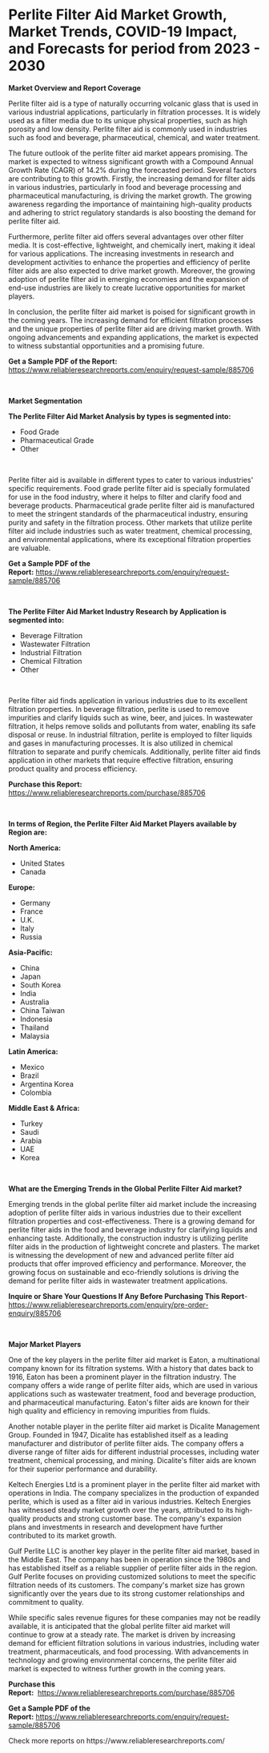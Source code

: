 <p><h1>Perlite Filter Aid Market Growth, Market Trends, COVID-19 Impact, and Forecasts for period from 2023 - 2030</h1></p><p><strong>Market Overview and Report Coverage</strong></p>
<p><p>Perlite filter aid is a type of naturally occurring volcanic glass that is used in various industrial applications, particularly in filtration processes. It is widely used as a filter media due to its unique physical properties, such as high porosity and low density. Perlite filter aid is commonly used in industries such as food and beverage, pharmaceutical, chemical, and water treatment.</p><p>The future outlook of the perlite filter aid market appears promising. The market is expected to witness significant growth with a Compound Annual Growth Rate (CAGR) of 14.2% during the forecasted period. Several factors are contributing to this growth. Firstly, the increasing demand for filter aids in various industries, particularly in food and beverage processing and pharmaceutical manufacturing, is driving the market growth. The growing awareness regarding the importance of maintaining high-quality products and adhering to strict regulatory standards is also boosting the demand for perlite filter aid.</p><p>Furthermore, perlite filter aid offers several advantages over other filter media. It is cost-effective, lightweight, and chemically inert, making it ideal for various applications. The increasing investments in research and development activities to enhance the properties and efficiency of perlite filter aids are also expected to drive market growth. Moreover, the growing adoption of perlite filter aid in emerging economies and the expansion of end-use industries are likely to create lucrative opportunities for market players.</p><p>In conclusion, the perlite filter aid market is poised for significant growth in the coming years. The increasing demand for efficient filtration processes and the unique properties of perlite filter aid are driving market growth. With ongoing advancements and expanding applications, the market is expected to witness substantial opportunities and a promising future.</p></p>
<p><strong>Get a Sample PDF of the Report:</strong> <a href="https://www.reliableresearchreports.com/enquiry/request-sample/885706">https://www.reliableresearchreports.com/enquiry/request-sample/885706</a></p>
<p>&nbsp;</p>
<p><strong>Market Segmentation</strong></p>
<p><strong>The Perlite Filter Aid Market Analysis by types is segmented into:</strong></p>
<p><ul><li>Food Grade</li><li>Pharmaceutical Grade</li><li>Other</li></ul></p>
<p>&nbsp;</p>
<p><p>Perlite filter aid is available in different types to cater to various industries' specific requirements. Food grade perlite filter aid is specially formulated for use in the food industry, where it helps to filter and clarify food and beverage products. Pharmaceutical grade perlite filter aid is manufactured to meet the stringent standards of the pharmaceutical industry, ensuring purity and safety in the filtration process. Other markets that utilize perlite filter aid include industries such as water treatment, chemical processing, and environmental applications, where its exceptional filtration properties are valuable.</p></p>
<p><strong>Get a Sample PDF of the Report:</strong>&nbsp;<a href="https://www.reliableresearchreports.com/enquiry/request-sample/885706">https://www.reliableresearchreports.com/enquiry/request-sample/885706</a></p>
<p>&nbsp;</p>
<p><strong>The Perlite Filter Aid Market Industry Research by Application is segmented into:</strong></p>
<p><ul><li>Beverage Filtration</li><li>Wastewater Filtration</li><li>Industrial Filtration</li><li>Chemical Filtration</li><li>Other</li></ul></p>
<p>&nbsp;</p>
<p><p>Perlite filter aid finds application in various industries due to its excellent filtration properties. In beverage filtration, perlite is used to remove impurities and clarify liquids such as wine, beer, and juices. In wastewater filtration, it helps remove solids and pollutants from water, enabling its safe disposal or reuse. In industrial filtration, perlite is employed to filter liquids and gases in manufacturing processes. It is also utilized in chemical filtration to separate and purify chemicals. Additionally, perlite filter aid finds application in other markets that require effective filtration, ensuring product quality and process efficiency.</p></p>
<p><strong>Purchase this Report:</strong>&nbsp; <a href="https://www.reliableresearchreports.com/purchase/885706">https://www.reliableresearchreports.com/purchase/885706</a></p>
<p>&nbsp;</p>
<p><strong>In terms of Region, the Perlite Filter Aid Market Players available by Region are:</strong></p>
<p>
    <p> <strong> North America: </strong>
        <ul>
            <li>United States</li>
            <li>Canada</li>
        </ul>
        </p> 
    <p> <strong> Europe: </strong>
        <ul>
            <li>Germany</li>
            <li>France</li>
            <li>U.K.</li>
            <li>Italy</li>
            <li>Russia</li>
        </ul>
        </p> 
    <p> <strong> Asia-Pacific: </strong>
        <ul>
            <li>China</li>
            <li>Japan</li>
            <li>South Korea</li>
            <li>India</li>
            <li>Australia</li>
            <li>China Taiwan</li>
            <li>Indonesia</li>
            <li>Thailand</li>
            <li>Malaysia</li>
        </ul>
        </p> 
    <p> <strong> Latin America: </strong>
        <ul>
            <li>Mexico</li>
            <li>Brazil</li>
            <li>Argentina Korea</li>
            <li>Colombia</li>
        </ul>
        </p> 
    <p> <strong> Middle East & Africa: </strong>
        <ul>
            <li>Turkey</li>
            <li>Saudi</li>
            <li>Arabia</li>
            <li>UAE</li>
            <li>Korea</li>
        </ul>
    </p>
    </p>
<p>&nbsp;</p>
<p><strong>What are the Emerging Trends in the Global Perlite Filter Aid market?</strong></p>
<p><p>Emerging trends in the global perlite filter aid market include the increasing adoption of perlite filter aids in various industries due to their excellent filtration properties and cost-effectiveness. There is a growing demand for perlite filter aids in the food and beverage industry for clarifying liquids and enhancing taste. Additionally, the construction industry is utilizing perlite filter aids in the production of lightweight concrete and plasters. The market is witnessing the development of new and advanced perlite filter aid products that offer improved efficiency and performance. Moreover, the growing focus on sustainable and eco-friendly solutions is driving the demand for perlite filter aids in wastewater treatment applications.</p></p>
<p><strong>Inquire or Share Your Questions If Any Before Purchasing This Report</strong>- <a href="https://www.reliableresearchreports.com/enquiry/pre-order-enquiry/885706">https://www.reliableresearchreports.com/enquiry/pre-order-enquiry/885706</a></p>
<p>&nbsp;</p>
<p><strong>Major Market Players</strong></p>
<p><p>One of the key players in the perlite filter aid market is Eaton, a multinational company known for its filtration systems. With a history that dates back to 1916, Eaton has been a prominent player in the filtration industry. The company offers a wide range of perlite filter aids, which are used in various applications such as wastewater treatment, food and beverage production, and pharmaceutical manufacturing. Eaton's filter aids are known for their high quality and efficiency in removing impurities from fluids.</p><p>Another notable player in the perlite filter aid market is Dicalite Management Group. Founded in 1947, Dicalite has established itself as a leading manufacturer and distributor of perlite filter aids. The company offers a diverse range of filter aids for different industrial processes, including water treatment, chemical processing, and mining. Dicalite's filter aids are known for their superior performance and durability.</p><p>Keltech Energies Ltd is a prominent player in the perlite filter aid market with operations in India. The company specializes in the production of expanded perlite, which is used as a filter aid in various industries. Keltech Energies has witnessed steady market growth over the years, attributed to its high-quality products and strong customer base. The company's expansion plans and investments in research and development have further contributed to its market growth.</p><p>Gulf Perlite LLC is another key player in the perlite filter aid market, based in the Middle East. The company has been in operation since the 1980s and has established itself as a reliable supplier of perlite filter aids in the region. Gulf Perlite focuses on providing customized solutions to meet the specific filtration needs of its customers. The company's market size has grown significantly over the years due to its strong customer relationships and commitment to quality.</p><p>While specific sales revenue figures for these companies may not be readily available, it is anticipated that the global perlite filter aid market will continue to grow at a steady rate. The market is driven by increasing demand for efficient filtration solutions in various industries, including water treatment, pharmaceuticals, and food processing. With advancements in technology and growing environmental concerns, the perlite filter aid market is expected to witness further growth in the coming years.</p></p>
<p><strong>Purchase this Report:</strong>&nbsp;&nbsp;<a href="https://www.reliableresearchreports.com/purchase/885706">https://www.reliableresearchreports.com/purchase/885706</a></p>
<p></p>
<p><strong>Get a Sample PDF of the Report:</strong>&nbsp;<a href="https://www.reliableresearchreports.com/enquiry/request-sample/885706">https://www.reliableresearchreports.com/enquiry/request-sample/885706</a></p>
<p>Check more reports on https://www.reliableresearchreports.com/</p>